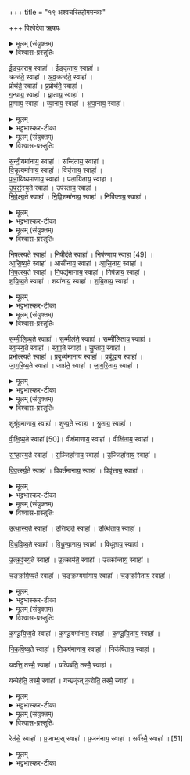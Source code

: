 +++
title = "१९ अश्वचरितहोममन्त्राः"

+++
विश्वेदेवा ऋषयः
<details><summary>मूलम् (संयुक्तम्)</summary>

ई॒ङ्का॒राय॒ स्वाहेङ्कृ॑ताय॒ स्वाहा॒ क्रन्द॑ते॒ स्वाहा॑ऽव॒क्रन्द॑ते॒ स्वाहा॒ प्रोथ॑ते॒ स्वाहा॑ प्र॒प्रोथ॑ते॒ स्वाहा॑ ग॒न्धाय॒ स्वाहा॑ घ्रा॒ताय॒ स्वाहा॑ प्रा॒णाय॒ स्वाहा॑ व्या॒नाय॒ स्वाहा॑ऽपा॒नाय॒ स्वाहा॑
</details>

<details open><summary>विश्वास-प्रस्तुतिः</summary>

ई॒ङ्का॒राय॒ स्वाहा॑ । ईङ्कृ॑ताय॒ स्वाहा॑ ।  
क्रन्द॑ते॒ स्वाहा॑ । अ॒व॒क्रन्द॑ते॒ स्वाहा॑ ।  
प्रोथ॑ते॒ स्वाहा॑ । प्र॒प्रोथ॑ते॒ स्वाहा॑ ।  
ग॒न्धाय॒ स्वाहा॑ । घ्रा॒ताय॒ स्वाहा॑ ।  
प्रा॒णाय॒ स्वाहा॑ । व्या॒नाय॒ स्वाहा॑ ।  अ॒पा॒नाय॒ स्वाहा॑।
</details>

<details><summary>मूलम्</summary>

ई॒ङ्का॒राय॒ स्वाहा॑ । ईङ्कृ॑ताय॒ स्वाहा॑ ।  
क्रन्द॑ते॒ स्वाहा॑ । अ॒व॒क्रन्द॑ते॒ स्वाहा॑ ।  
प्रोथ॑ते॒ स्वाहा॑ । प्र॒प्रोथ॑ते॒ स्वाहा॑ ।  
ग॒न्धाय॒ स्वाहा॑ । घ्रा॒ताय॒ स्वाहा॑ ।  
प्रा॒णाय॒ स्वाहा॑ । व्या॒नाय॒ स्वाहा॑ ।  अ॒पा॒नाय॒ स्वाहा॑।
</details>

<details><summary>भट्टभास्कर-टीका</summary>

1-11अथ पुरस्तात्स्विष्टकृतः त्र्यशीतिमश्वचरितान्युपजुहोति - ईंकारायेति ॥ ईमित्यनुकरणशब्दस्सन्नाहादौ क्रियते अश्वेन । 'अनुकरणं चानितिपरम्' इतिगतित्वात्थाथादिस्वरः । निवर्तमानावस्थ उच्यते । ईंकृतः स एव निवृत्तावस्थ उच्यते । पूर्ववद्गतित्वात् 'गतिरनन्तरः' इति तस्य प्रकृतिस्वरत्वम् । क्रन्दते उच्चैर्हेषमाणाय । अवक्रन्दते अवाङ्मुखं निभृतं घोषमाणाय । अदुपदेशाल्लसार्वधातुकानुदात्तत्वे धातुस्वरः, उत्तरत्र कृदुत्तरपदप्रकृतिस्वरत्वम् । प्रोथते नासापुटाभ्यां शब्दं विस्तारयते । प्रप्रोथते उपर्युपरि तथाकुर्वते । प्रोथृ पर्याप्तौ, स एव स्वरः । गन्धाय गन्धयित्रे गन्धं गृह्णते । गन्ध अर्दने, पचाद्यच् । घ्राताय घ्रातवते । घ्रा गन्धोपादाने, व्यत्ययेन कर्तरि निष्ठा । मत्त्वर्थीयो वा लुप्यते । 'नुदविदोन्दत्राघ्रा' इति निष्ठानत्वाभावः पाक्षिकः । प्राणव्यानापाना व्याख्याताः । पचाद्यजन्ताः । द्वितीयस्य छान्दसं सांहितिकं दीर्घत्वम्, प्रातिशाख्ये चोक्तं - 'व्युत्पूर्व आननुदात्तोनूष्मवति' इति ॥
</details>

<details><summary>मूलम् (संयुक्तम्)</summary>

सन्दी॒यमा॑नाय॒ स्वाहा॒ सन्दि॑ताय॒ स्वाहा॑ विचृ॒त्यमा॑नाय॒ स्वाहा॒ विचृ॑त्ताय॒ स्वाहा॑ पलायि॒ष्यमा॑णाय॒ स्वाहा॒ पला॑यिताय॒ स्वाहो॑परꣵस्य॒ते स्वाहोप॑रताय॒ स्वाहा॑ निवेक्ष्य॒ते स्वाहा॑ निवि॒शमा॑नाय॒ स्वाहा॒ निवि॑ष्टाय॒ स्वाहा॑
</details>

<details open><summary>विश्वास-प्रस्तुतिः</summary>

स॒न्दी॒यमा॑नाय॒ स्वाहा॑ । सन्दि॑ताय॒ स्वाहा॑ ।  
वि॒चृ॒त्यमा॑नाय॒ स्वाहा॑ । विचृ॑त्ताय॒ स्वाहा॑ ।  
प॒ला॒यिष्यमा॑णाय॒ स्वाहा॑ । पला॑यिताय॒ स्वाहा॑ ।  
उ॒प॒र॒ꣵं॒स्य॒ते स्वाहा॑ ।  उप॑रताय॒ स्वाहा॑ ।  
नि॒वे॒क्ष्य॒ते स्वाहा॑ । नि॒वि॒शमा॑नाय॒ स्वाहा॑ । निवि॑ष्टाय॒ स्वाहा॑ ।
</details>

<details><summary>मूलम्</summary>

स॒न्दी॒यमा॑नाय॒ स्वाहा॑ । सन्दि॑ताय॒ स्वाहा॑ ।  
वि॒चृ॒त्यमा॑नाय॒ स्वाहा॑ । विचृ॑त्ताय॒ स्वाहा॑ ।  
प॒ला॒यिष्यमा॑णाय॒ स्वाहा॑ । पला॑यिताय॒ स्वाहा॑ ।  
उ॒प॒र॒ꣵं॒स्य॒ते स्वाहा॑ ।  उप॑रताय॒ स्वाहा॑ ।  
नि॒वे॒क्ष्य॒ते स्वाहा॑ । नि॒वि॒शमा॑नाय॒ स्वाहा॑ । निवि॑ष्टाय॒ स्वाहा॑ ।
</details>

<details><summary>भट्टभास्कर-टीका</summary>

12-22सन्दीयमानाय नियम्यमानाय । दो अवखण्डने, संपूर्वो बन्धवनकर्मा, 'घुमास्थागापा' इति सूत्रेणेत्वम् । सन्दिताय बद्धाय । 'द्यतिस्यति' इत्यादिना इत्वं, पूर्ववल्लसार्वधातुकानुदात्तत्वे गतिस्वरौ । विचृत्यमानाय विमुच्यमानाय । विचृत्ताय विमुक्ताय । चृती हिंसादौ, 'श्वीदितोनिष्ठायाम्' इतीट्प्रतिषेधः, पूर्ववत्स्वरौ । पलायिष्यमाणाय हविर्भूत्वा शीध्रं देवसकाशं प्राप्स्यते । अय गतौ, 'उपसर्गस्यायतौ' इति लत्वम् । पलायिताय देवसकाशं प्राप्ताय । तावेव स्वरौ । उपरंस्यते मनुष्यलोकं हित्वा देवसकाशे रन्तुं यास्यते । 'उपाच्च' इति रमतेः परस्मैपदम्, 'शतुरनुमः' इति विभकेरुदात्तत्वम् । उपरताय देवसकाशं गतवते । पूर्ववद्गतिस्वरः । निवेक्ष्यते देवान् प्रवेक्ष्यते । अतः परं त्रिकालवर्तिचरितग्रहणम् । 'शतुरनुमः' इनि विभक्तेरुदात्तत्वम् । निविशमानाय । 'नेर्विशः' इत्यात्मनेपदम् । पूर्ववद्व्यत्ययेन कुतः सतिशिष्टस्वरः । निविष्टाय । कर्तरि निष्ठा । तत्र व्यत्ययेन गतेः प्रकृतिस्वरत्वम् ॥
</details>

<details><summary>मूलम् (संयुक्तम्)</summary>

निषत्स्य॒ते स्वाहा॑ नि॒षीद॑ते॒ स्वाहा॒ निष॑ण्णाय॒ स्वाहा॑ [49]  
आ॒सि॒ष्य॒ते स्वाहाऽऽसी॑नाय॒ स्वाहा॑ऽऽसि॒ताय॒ स्वाहा॑ निपत्स्य॒ते स्वाहा॑ नि॒पद्य॑मानाय॒ स्वाहा॒ निप॑न्नाय॒ स्वाहा॑ शयिष्य॒ते स्वाहा॒ शया॑नाय॒ स्वाहा॑ शयि॒ताय॒ स्वाहा॑ ।
</details>

<details open><summary>विश्वास-प्रस्तुतिः</summary>

नि॒ष॒त्स्य॒ते स्वाहा॑ । नि॒षीद॑ते॒ स्वाहा॑ । निष॑ण्णाय॒ स्वाहा॑ [49]  ।  
आ॒सि॒ष्य॒ते स्वाहा॑ । आसी॑नाय॒ स्वाहा॑ । आ॒सि॒ताय॒ स्वाहा॑ ।  
नि॒प॒त्स्य॒ते स्वाहा॑ । नि॒पद्य॑मानाय॒ स्वाहा॑ । निप॑न्नाय॒ स्वाहा॑ ।  
श॒यि॒ष्य॒ते स्वाहा॑ । शया॑नाय॒ स्वाहा॑ । श॒यि॒ताय॒ स्वाहा॑ ।
</details>

<details><summary>मूलम्</summary>

नि॒ष॒त्स्य॒ते स्वाहा॑ । नि॒षीद॑ते॒ स्वाहा॑ । निष॑ण्णाय॒ स्वाहा॑ [49]  ।  
आ॒सि॒ष्य॒ते स्वाहा॑ । आसी॑नाय॒ स्वाहा॑ । आ॒सि॒ताय॒ स्वाहा॑ ।  
नि॒प॒त्स्य॒ते स्वाहा॑ । नि॒पद्य॑मानाय॒ स्वाहा॑ । निप॑न्नाय॒ स्वाहा॑ ।  
श॒यि॒ष्य॒ते स्वाहा॑ । शया॑नाय॒ स्वाहा॑ । श॒यि॒ताय॒ स्वाहा॑ ।
</details>

<details><summary>भट्टभास्कर-टीका</summary>

23-34निषत्स्यते । निषीदनं आसनाधिकरणावस्थानपरिग्रहः । 'सदिरप्रतेः' इति षत्वम् । निषीदते पाघ्रादिना सीदादेशः । निषण्णाय 'रदाभ्यां' इति निष्ठानत्वम् । सर्वत्रोक्त एव स्वरः । आसिष्यते इत्यादि । गतम् । आसीनाय । अनुदात्तेत्त्वाल्लसार्वधातुकानुदात्तत्वम् । निपत्स्यते निपतनं शयनाधिकरणस्थानपरिग्रहः । व्यत्ययेनैव परस्मैपदम् । निपद्यमानाय । अदुपदेशाल्लसार्वधातुकानुदात्तत्वे श्यनो नित्त्वात् 'ञ्नित्यादिर्नित्यम्' इत्याद्युदात्तत्वम्, उक्तमन्यत् । शयिष्यते । स्वरपरस्मैपदे उक्ते । शयानाय । ङित्वाल्लसार्वधातुकानुदात्तत्वम् ॥
</details>

<details><summary>मूलम् (संयुक्तम्)</summary>

सम्मीलिष्य॒ते स्वाहा॑ स॒म्मील॑ते॒ स्वाहा॒ सम्मी॑लिताय॒ स्वाहा॑ स्वप्स्य॒ते स्वाहा॑ स्वप॒ते स्वाहा॑ सु॒प्ताय॒ स्वाहा॑ प्रभोत्स्य॒ते स्वाहा॑ प्र॒बुध्य॑मानाय॒ स्वाहा॒ प्रबु॑द्धाय॒ स्वाहा॑ जागरिष्य॒ते स्वाहा॒ जाग्र॑ते॒ स्वाहा॑ जागरि॒ताय॒ स्वाहा॒
</details>

<details open><summary>विश्वास-प्रस्तुतिः</summary>

स॒म्मी॒लि॒ष्य॒ते स्वाहा॑ । स॒म्मील॑ते॒ स्वाहा॑ । सम्मी॑लिताय॒ स्वाहा॑ ।  
स्व॒प्स्य॒ते स्वाहा॑ । स्व॒प॒ते स्वाहा॑ । सु॒प्ताय॒ स्वाहा॑ ।  
प्र॒भो॒त्स्य॒ते स्वाहा॑ । प्र॒बुध्य॑मानाय॒ स्वाहा॑ । प्रबु॑द्धाय॒ स्वाहा॑ ।  
जा॒ग॒रि॒ष्य॒ते स्वाहा॑ । जाग्र॑ते॒ स्वाहा॑ । जा॒ग॒रि॒ताय॒ स्वाहा॑ ।
</details>

<details><summary>मूलम्</summary>

स॒म्मी॒लि॒ष्य॒ते स्वाहा॑ । स॒म्मील॑ते॒ स्वाहा॑ । सम्मी॑लिताय॒ स्वाहा॑ ।  
स्व॒प्स्य॒ते स्वाहा॑ । स्व॒प॒ते स्वाहा॑ । सु॒प्ताय॒ स्वाहा॑ ।  
प्र॒भो॒त्स्य॒ते स्वाहा॑ । प्र॒बुध्य॑मानाय॒ स्वाहा॑ । प्रबु॑द्धाय॒ स्वाहा॑ ।  
जा॒ग॒रि॒ष्य॒ते स्वाहा॑ । जाग्र॑ते॒ स्वाहा॑ । जा॒ग॒रि॒ताय॒ स्वाहा॑ ।
</details>

<details><summary>भट्टभास्कर-टीका</summary>

35-46सम्मीलिष्यते इत्यादि ॥ गतम् । स्वप्स्यते बाह्यकरणोपरमः स्वापः । गतमन्यत् । प्रभोत्स्यते । 'एकाचः' इति भष्भावः । प्रबुद्ध्यमानाय जागरिष्यते । गतम् । जाग्रते । 'जक्षि' इत्यादिना अभ्यस्तसंज्ञत्वात् 'अभ्यस्तानामादिः' इत्याद्युदात्तत्वम् । जागरिताय । 'जाग्रोऽविचिण्णल्ङित्सु' इति गुणः ॥
</details>

<details><summary>मूलम् (संयुक्तम्)</summary>

शुश्रू॑षमाणाय॒ स्वाहा॑ शृण्व॒ते स्वाहा॑ श्रु॒ताय॒ स्वाहा॑ वीक्षिष्य॒ते स्वाहा॑ [50]  वीक्ष॑माणाय॒ स्वाहा॒ वीक्षि॑ताय॒ स्वाहा॑ सꣳहास्य॒ते स्वाहा॑ स॒ञ्जिहा॑नाय॒ स्वाहो॒ज्जिहा॑नाय॒ स्वाहा॑ विवर्त्स्य॒ते स्वाहा॑ वि॒वर्त॑मानाय॒ स्वाहा॒ विवृ॑त्ताय॒ स्वाहा
</details>

<details open><summary>विश्वास-प्रस्तुतिः</summary>

शुश्रू॑षमाणाय॒ स्वाहा॑ । शृ॒ण्व॒ते स्वाहा॑ । श्रु॒ताय॒ स्वाहा॑ ।  

वी॒क्षि॒ष्य॒ते स्वाहा॑ [50]। वीक्ष॑माणाय॒ स्वाहा॑ । वीक्षि॑ताय॒ स्वाहा॑ ।  

स॒ꣳ॒हा॒स्य॒ते स्वाहा॑ । स॒ञ्जिहा॑नाय॒ स्वाहा॑ । उ॒ज्जिहा॑नाय॒ स्वाहा॑ ।  

वि॒व॒र्त्स्य॒ते स्वाहा॑ । विवर्त॑मानाय॒ स्वाहा॑ । विवृ॑त्ताय॒ स्वाहा॑ ।
</details>

<details><summary>मूलम्</summary>

शुश्रू॑षमाणाय॒ स्वाहा॑ । शृ॒ण्व॒ते स्वाहा॑ । श्रु॒ताय॒ स्वाहा॑ ।  

वी॒क्षि॒ष्य॒ते स्वाहा॑ [50]। वीक्ष॑माणाय॒ स्वाहा॑ । वीक्षि॑ताय॒ स्वाहा॑ ।  

स॒ꣳ॒हा॒स्य॒ते स्वाहा॑ । स॒ञ्जिहा॑नाय॒ स्वाहा॑ । उ॒ज्जिहा॑नाय॒ स्वाहा॑ ।  

वि॒व॒र्त्स्य॒ते स्वाहा॑ । विवर्त॑मानाय॒ स्वाहा॑ । विवृ॑त्ताय॒ स्वाहा॑ ।
</details>

<details><summary>भट्टभास्कर-टीका</summary>

47-58शुश्रूषमाणाय जागरित्वा शब्दं श्रोतुमिच्छते । पूर्ववदाद्युदात्तत्वम् । 'ज्ञाश्रुस्मृदृशाम्' इत्यात्मनेपदम् । उत्तरे गते । वीक्षिष्यते इत्यादि । गतम् । संहास्यत इत्यादि । गतम् । संहासनं बाह्येन्द्रियाणां स्वैस्स्वैर्विषयैस्संयोगः । ओहाङ् गतौ । संजिहानाय । 'भृञामित्' इतीत्वम् । उज्जिहानाय कार्येषूद्योगं कुर्वते । उक्ते स्वरपरस्मैपदे । विवर्त्स्यते । विवर्तनं शयनस्थानत्यागः । ' वृद्भ्यस्स्यसनोः' इति परस्मैपदम् । 'न वृद्ब्यश्चतुर्भ्यः' इतीडभावः । उक्तमन्यत् । विवृत्ताय । 'उदितो वा' इति विभाषितेट् 'यस्य विभाषा' इतीट्प्रतिषेधः ॥
</details>

<details><summary>मूलम् (संयुक्तम्)</summary>

उ॒त्थास्य॒ते स्वाहो॒त्तिष्ठ॑ते॒ स्वाहोत्थि॑ताय॒ स्वाहा॑ विधविष्य॒ते स्वाहा॑ विधून्वा॒नाय॒ स्वाहा॒ विधू॑ताय॒ स्वाहो॑त्क्रꣵस्य॒ते स्वाहो॒त्क्राम॑ते॒ स्वाहोत्क्रा॑न्ताय॒ स्वाहा॑ चङ्क्रमिष्य॒ते स्वाहा॑ चङ्क्र॒म्यमा॑णाय॒ स्वाहा॑ चङ्क्रमि॒ताय॒ स्वाहा॑
</details>

<details open><summary>विश्वास-प्रस्तुतिः</summary>

उ॒त्था॒स्य॒ते स्वाहा॑ । उ॒त्तिष्ठ॑ते॒ स्वाहा॑ ।  उत्थि॑ताय॒ स्वाहा॑ ।  

वि॒ध॒वि॒ष्य॒ते स्वाहा॑ । वि॒धू॒न्वा॒नाय॒ स्वाहा॑ । विधू॑ताय॒ स्वाहा॑ ।  

उ॒त्क्र॒ꣵं॒स्य॒ते स्वाहा॑ । उ॒त्क्राम॑ते॒ स्वाहा॑ । उत्क्रा॑न्ताय॒ स्वाहा॑ ।  

च॒ङ्क्र॒मि॒ष्य॒ते स्वाहा॑ । च॒ङ्क्र॒म्यमा॑णाय॒ स्वाहा॑ । च॒ङ्क्र॒मिताय॒ स्वाहा॑ ।
</details>

<details><summary>मूलम्</summary>

उ॒त्था॒स्य॒ते स्वाहा॑ । उ॒त्तिष्ठ॑ते॒ स्वाहा॑ ।  उत्थि॑ताय॒ स्वाहा॑ ।  

वि॒ध॒वि॒ष्य॒ते स्वाहा॑ । वि॒धू॒न्वा॒नाय॒ स्वाहा॑ । विधू॑ताय॒ स्वाहा॑ ।  

उ॒त्क्र॒ꣵं॒स्य॒ते स्वाहा॑ । उ॒त्क्राम॑ते॒ स्वाहा॑ । उत्क्रा॑न्ताय॒ स्वाहा॑ ।  

च॒ङ्क्र॒मि॒ष्य॒ते स्वाहा॑ । च॒ङ्क्र॒म्यमा॑णाय॒ स्वाहा॑ । च॒ङ्क्र॒मिताय॒ स्वाहा॑ ।
</details>

<details><summary>भट्टभास्कर-टीका</summary>

59-70उत्थास्यते । 'उदस्स्थास्तम्भ्वोः' इति पूर्वरूपता । विधविष्यते । विधवनं देहस्य कम्पनम् । विधून्वानाय । धूञ् कम्पने, क्रैयादिकः, व्यत्ययेन श्नुः, कृदुत्तरपदप्रकतिस्वरत्वे शानच्स्वरः सतिशिष्टोपि विकरणस्वरः लसार्वधातुकस्वरेण बाध्यते । उत्क्रंस्यते । उत्क्रमणं शिरःकम्पनम्, व्यत्ययेनेडभावः । गतमन्यत् । चङ्क्रमिष्यते । चङ्क्रमणं पुनःपुनः क्रमणं सातत्येन गमनम् । यङन्ताल्ल्युटि 'यस्य हलः' इति यलोपः ॥
</details>

<details><summary>मूलम् (संयुक्तम्)</summary>

कण्डूयिष्य॒ते स्वाहा॑ कण्डू॒यमा॑नाय॒ स्वाहा॑ कण्डूयि॒ताय॒ स्वाहा॑ निकषिष्य॒ते स्वाहा॑ नि॒कष॑माणाय॒ स्वाहा॒ निक॑षिताय॒ स्वाहा॒ यदत्ति॒ तस्मै॒ स्वाहा॒ यत्पिब॑ति॒ तस्मै॒ स्वाहा॒ यन्मेह॑ति॒ तस्मै॒ स्वाहा॒ यच्छकृ॑त्क॒रोति॒ तस्मै॒ स्वाहा॒
</details>

<details open><summary>विश्वास-प्रस्तुतिः</summary>

क॒ण्डू॒यि॒ष्य॒ते स्वाहा॑ । क॒ण्डू॒यमा॑नाय॒ स्वाहा॑ । क॒ण्डू॒यि॒ताय॒ स्वाहा॑ ।  

नि॒क॒षि॒ष्य॒ते स्वाहा॑ । नि॒कष॑माणाय॒ स्वाहा॑ । निक॑षिताय॒ स्वाहा॑ ।  

यदत्ति॒ तस्मै॒ स्वाहा॑ । यत्पिब॑ति॒ तस्मै॒ स्वाहा॑ ।  

यन्मेह॑ति॒ तस्मै॒ स्वाहा॑ । यच्छकृ॑त् क॒रोति॒ तस्मै॒ स्वाहा॑ ।
</details>

<details><summary>मूलम्</summary>

क॒ण्डू॒यि॒ष्य॒ते स्वाहा॑ । क॒ण्डू॒यमा॑नाय॒ स्वाहा॑ । क॒ण्डू॒यि॒ताय॒ स्वाहा॑ ।  

नि॒क॒षि॒ष्य॒ते स्वाहा॑ । नि॒कष॑माणाय॒ स्वाहा॑ । निक॑षिताय॒ स्वाहा॑ ।  

यदत्ति॒ तस्मै॒ स्वाहा॑ । यत्पिब॑ति॒ तस्मै॒ स्वाहा॑ ।  

यन्मेह॑ति॒ तस्मै॒ स्वाहा॑ । यच्छकृ॑त् क॒रोति॒ तस्मै॒ स्वाहा॑ ।
</details>

<details><summary>भट्टभास्कर-टीका</summary>

70-80कण्डूयिष्यते । दर्पनिमित्ता कण्डूया । कण्ड्वादिभ्यो यक् । निकषिष्यते । निकषणं काष्ठादिषु शरीरस्य । कष हिंसायाम् । निकषमाणाय । व्यत्ययेनात्मनेपदम् । गतमन्यत् । यदत्ति येन सामर्थ्येन अदनं करोति तस्मै स्वाहा । तस्मा एव वा अदनाय । एवं पानादिषु द्रष्टव्यम् ॥
</details>

<details><summary>मूलम् (संयुक्तम्)</summary>

रेत॑से॒ स्वाहा॑ प्र॒जाभ्य॒स्स्वाहा॑ प्रजन॑नाय॒ स्वाहा॒ सर्व॑स्मै॒ स्वाहा॑ ॥ [51]
</details>

<details open><summary>विश्वास-प्रस्तुतिः</summary>

रेत॑से॒ स्वाहा॑ । प्र॒जाभ्य॒स् स्वाहा॑ ।
प्र॒जन॑नाय॒ स्वाहा॑ । सर्व॑स्मै॒ स्वाहा॑ ॥ [51]  
</details>

<details><summary>मूलम्</summary>

रेत॑से॒ स्वाहा॑ । प्र॒जाभ्य॒स् स्वाहा॑ ।
प्र॒जन॑नाय॒ स्वाहा॑ । सर्व॑स्मै॒ स्वाहा॑ ॥ [51]  
</details>

<details><summary>भट्टभास्कर-टीका</summary>

81-84रेतसे रेतस्सेचनकर्मणे । प्रजाभ्यः प्रजोत्पादनसामथ्यार्य । प्रजननाय प्रजननेन्द्रियाय । सर्वस्मै अनुक्तमन्यदपि चरितमश्वस्य हासरोदनादि तस्मै सर्वस्मै स्वाहा ॥

इति सप्तमे प्रथमे एकोनविंशोनुवाकः ॥  
</details>
